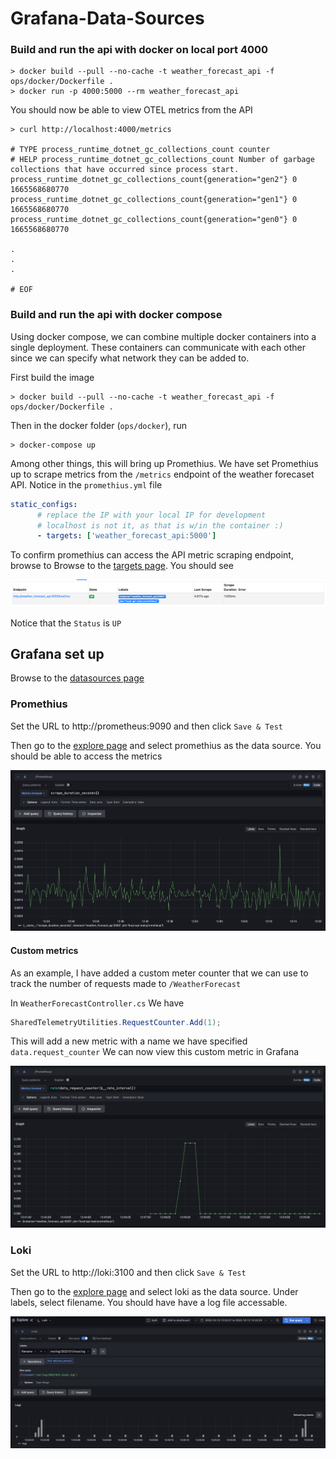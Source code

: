 # Grafana-Data-Sources

### Build and run the api with docker on local port 4000
```shell
> docker build --pull --no-cache -t weather_forecast_api -f ops/docker/Dockerfile .
> docker run -p 4000:5000 --rm weather_forecast_api
```

You should now be able to view OTEL metrics from the API

```shell
> curl http://localhost:4000/metrics

# TYPE process_runtime_dotnet_gc_collections_count counter
# HELP process_runtime_dotnet_gc_collections_count Number of garbage collections that have occurred since process start.
process_runtime_dotnet_gc_collections_count{generation="gen2"} 0 1665568680770
process_runtime_dotnet_gc_collections_count{generation="gen1"} 0 1665568680770
process_runtime_dotnet_gc_collections_count{generation="gen0"} 0 1665568680770

.
.
.

# EOF
```

### Build and run the api with docker compose
Using docker compose, we can combine multiple docker containers into a single deployment.
These containers can communicate with each other since we can specify what network they can be added to.

First build the image
```shell
> docker build --pull --no-cache -t weather_forecast_api -f ops/docker/Dockerfile .
```
Then in the docker folder (`ops/docker`), run
```shell
> docker-compose up
```

Among other things, this will bring up Promethius. We have set Promethius up to scrape metrics from the `/metrics` endpoint of the weather forecaset API.
Notice in the `promethius.yml` file

```yaml
static_configs:      
      # replace the IP with your local IP for development
      # localhost is not it, as that is w/in the container :)
      - targets: ['weather_forecast_api:5000']
```

To confirm promethius can access the API metric scraping endpoint, browse to Browse to the [targets page](http://localhost:9090/targets). You should see 

![docs/promethius_targets.png](docs/promethius_targets.png)

Notice that the `Status` is `UP`

## Grafana set up
Browse to the [datasources page](http://localhost:3000/datasources)
### Promethius 
Set the URL to http://prometheus:9090 and then click `Save & Test`

Then go to the [explore page](http://localhost:3000/explore) and select promethius as the data source. You should be able to access the metrics 

![docs/promethius_metrics.png](docs/promethius_metrics.png)

#### Custom metrics
As an example, I have added a custom meter counter that we can use to track the number of requests made to `/WeatherForecast`

In `WeatherForecastController.cs` We have 

```csharp
SharedTelemetryUtilities.RequestCounter.Add(1);
```

This will add a new metric with a name we have specified `data.request_counter`
We can now view this custom metric in Grafana

![docs/grafana_custom_counter_metric.png](docs/grafana_custom_counter_metric.png)

### Loki
Set the URL to http://loki:3100 and then click `Save & Test`

Then go to the [explore page](http://localhost:3000/explore) and select loki as the data source. Under labels, select filename. You should have have a log file accessable.  

![docs/grafana_loki_logs.png](docs/grafana_loki_logs.png)